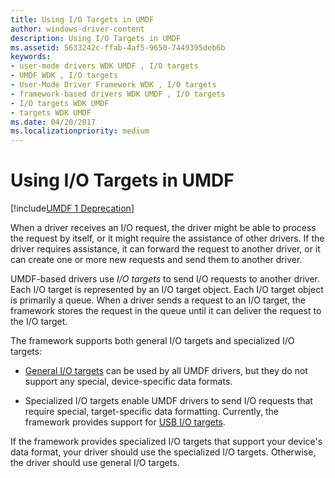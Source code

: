 ```yaml
---
title: Using I/O Targets in UMDF
author: windows-driver-content
description: Using I/O Targets in UMDF
ms.assetid: 5633242c-ffab-4af5-9650-7449395deb6b
keywords:
- user-mode drivers WDK UMDF , I/O targets
- UMDF WDK , I/O targets
- User-Mode Driver Framework WDK , I/O targets
- framework-based drivers WDK UMDF , I/O targets
- I/O targets WDK UMDF
- targets WDK UMDF
ms.date: 04/20/2017
ms.localizationpriority: medium
---
```


# Using I/O Targets in UMDF


[!include[UMDF 1 Deprecation](../umdf-1-deprecation.md)]

When a driver receives an I/O request, the driver might be able to process the request by itself, or it might require the assistance of other drivers. If the driver requires assistance, it can forward the request to another driver, or it can create one or more new requests and send them to another driver.

UMDF-based drivers use *I/O targets* to send I/O requests to another driver. Each I/O target is represented by an I/O target object. Each I/O target object is primarily a queue. When a driver sends a request to an I/O target, the framework stores the request in the queue until it can deliver the request to the I/O target.

The framework supports both general I/O targets and specialized I/O targets:

-   [General I/O targets](general-i-o-targets-in-umdf.md) can be used by all UMDF drivers, but they do not support any special, device-specific data formats.

-   Specialized I/O targets enable UMDF drivers to send I/O requests that require special, target-specific data formatting. Currently, the framework provides support for [USB I/O targets](usb-i-o-targets-in-umdf.md).

If the framework provides specialized I/O targets that support your device's data format, your driver should use the specialized I/O targets. Otherwise, the driver should use general I/O targets.

 

 





